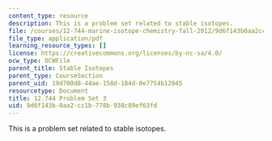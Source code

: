 ```yaml
---
content_type: resource
description: This is a problem set related to stable isotopes.
file: /courses/12-744-marine-isotope-chemistry-fall-2012/9d6f143b0aa2cc1b778b938c89ef63fd_MIT12_744F12_Prob_Set3.pdf
file_type: application/pdf
learning_resource_types: []
license: https://creativecommons.org/licenses/by-nc-sa/4.0/
ocw_type: OCWFile
parent_title: Stable Isotopes
parent_type: CourseSection
parent_uid: 19d700d8-44ae-158d-184d-0e7754b12045
resourcetype: Document
title: 12.744 Problem Set 3
uid: 9d6f143b-0aa2-cc1b-778b-938c89ef63fd
---
```

This is a problem set related to stable isotopes.